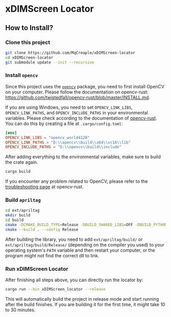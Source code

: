 # xDIMScreen Locator

## How to Install?

### Clone this project

```bash
git clone https://github.com/MqCreaple/xDIMScreen-locator
cd xDIMScreen-locator
git submodule update --init --recursive
```

### Install `opencv`

Since this project uses the [`opencv`](https://docs.rs/opencv/latest/opencv/) package, you need to first install OpenCV on your computer. Please follow the documentation on opencv-rust: <https://github.com/twistedfall/opencv-rust/blob/master/INSTALL.md>.

If you are using Windows, you need to set `OPENCV_LINK_LIBS`, `OPENCV_LINK_PATHS`, and `OPENCV_INCLUDE_PATHS` in your environmental variables. Please check according to the documentation of [opencv-rust](https://github.com/twistedfall/opencv-rust). You can do this by creating a file at `.cargo/config.toml`:

```toml
[env]
OPENCV_LINK_LIBS = "opencv_world4120"
OPENCV_LINK_PATHS = "D:\\opencv\\build\\x64\\vc16\\lib"
OPENCV_INCLUDE_PATHS = "D:\\opencv\\build\\include"
```

After adding everything to the environmental variables, make sure to build the crate again.

```bash
cargo build
```

If you encounter any problem related to OpenCV, please refer to the [troubleshooting page](https://github.com/twistedfall/opencv-rust/blob/master/TROUBLESHOOTING.md) at opencv-rust.

### Build `apriltag`

```bash
cd ext/apriltag
mkdir build
cd build
cmake -DCMAKE_BUILD_TYPE=Release -DBUILD_SHARED_LIBS=OFF -DBUILD_PYTHON_WRAPPER=OFF -DBUILD_EXAMPLES=OFF -DBUILD_TESTING=OFF ..
cmake --build . --config Release
```

After building the library, you need to add `ext/apriltag/build/` or `ext/apriltag/build/Release/` (depending on the compiler you used) to your operating system's `PATH` variable and then restart your computer, or the program might not find the correct dll to link.

### Run xDIMScreen Locator

After finishing all steps above, you can directly run the locator by:

```bash
cargo run --bin xDIMScreen_locator --release
```

This will automatically build the project in release mode and start running after the build finishes. If you are building it for the first time, it might take 10 to 30 minutes.
